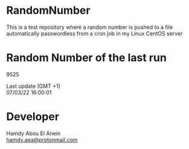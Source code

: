 # RandomNumber    
This is a test repository where a random number is pushed to a file automatically passwordless from a cron job in my Linux CentOS server    
# Random Number of the last run   
9525
      
Last update (GMT +1)    
07/03/22 16:00:01
# Developer    
Hamdy Abou El Anein   
hamdy.aea@protonmail.com
